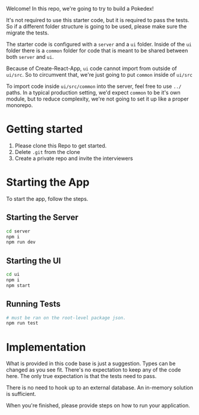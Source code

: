 Welcome! In this repo, we're going to try to build a Pokedex!

It's not required to use this starter code, but it is required to pass the tests. So if a different folder structure is going to be used, please make sure the migrate the tests.

The starter code is configured with a `server` and a `ui` folder. Inside of the `ui` folder there is a `common` folder for code that is meant to be shared between both `server` and `ui`.

Because of Create-React-App, `ui` code cannot import from outside of `ui/src`. So to circumvent that, we're just going to put `common` inside of `ui/src`

To import code inside `ui/src/common` into the server, feel free to use `../` paths. In a typical production setting, we'd expect `common` to be it's own module, but to reduce complexity, we're not going to set it up like a proper monorepo.

# Getting started
1. Please clone this Repo to get started.
2. Delete `.git` from the clone
3. Create a private repo and invite the interviewers

# Starting the App

To start the app, follow the steps.

## Starting the Server
```bash
cd server
npm i
npm run dev
```

## Starting the UI
```bash
cd ui
npm i
npm start
```

## Running Tests
```bash
# must be ran on the root-level package json.
npm run test
```

# Implementation
What is provided in this code base is just a suggestion. Types can be changed as you see fit. There's no expectation to keep any of the code here. The only true expectation is that the tests need to pass.

There is no need to hook up to an external database. An in-memory solution is sufficient.

When you're finished, please provide steps on how to run your application.
